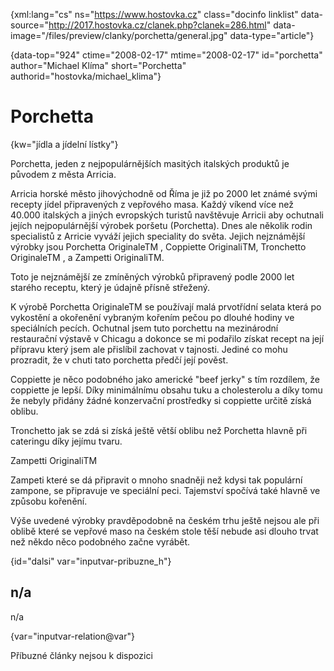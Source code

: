 
{xml:lang="cs" ns="https://www.hostovka.cz" class="docinfo linklist" data-source="http://2017.hostovka.cz/clanek.php?clanek=286.html" data-image="/files/preview/clanky/porchetta/general.jpg" data-type="article"}

{data-top="924" ctime="2008-02-17" mtime="2008-02-17" id="porchetta" author="Michael Klíma" short="Porchetta" authorid="hostovka/michael_klima"}

# Porchetta

<!-- generated attribute kw by user_updatekw.sh on 2020-07-05, do not edit -->

{kw="jídla a jídelní lístky"}

Porchetta, jeden z nejpopulárnějších masitých italských produktů je původem z města Arricia.

Arricia horské město jihovýchodně od Říma je již po 2000 let známé svými recepty jídel připravených z vepřového masa. Každý víkend více než 40.000 italských a jiných evropských turistů navštěvuje Arricii aby ochutnali jejích nejpopulárnější výrobek poršetu (Porchetta). Dnes ale několik rodin specialistů z Arricie vyváží jejich speciality do světa. Jejich nejznámější výrobky jsou Porchetta OriginaleTM , Coppiette OriginaliTM, Tronchetto OriginaleTM , a Zampetti OriginaliTM.

Toto je nejznámější ze zmíněných výrobků připravený podle 2000 let starého receptu, který je údajně přísně střežený.

K výrobě Porchetta OriginaleTM se používají malá prvotřídní selata která po vykostění a okořenění vybraným kořením pečou po dlouhé hodiny ve speciálních pecích. Ochutnal jsem tuto porchettu na mezinárodní restaurační výstavě v Chicagu a dokonce se mi podařilo získat recept na její přípravu který jsem ale přislíbil zachovat v tajnosti. Jediné co mohu prozradit, že v chuti tato porchetta předčí její pověst.

Coppiette je něco podobného jako americké "beef jerky" s tím rozdílem, že coppiette je lepší. Díky minimálnímu obsahu tuku a cholesterolu a díky tomu že nebyly přidány žádné konzervační prostředky si coppiette určitě získá oblibu.

Tronchetto jak se zdá si získá ještě větší oblibu než Porchetta hlavně při cateringu díky jejímu tvaru.

Zampetti OriginaliTM

Zampeti které se dá připravit o mnoho snadněji než kdysi tak populární zampone, se připravuje ve speciální peci. Tajemství spočívá také hlavně ve způsobu kořenění.

Výše uvedené výrobky pravděpodobně na českém trhu ještě nejsou ale při oblibě které se vepřové maso na českém stole těší nebude asi dlouho trvat než někdo něco podobného začne vyrábět.

{id="dalsi" var="inputvar-pribuzne_h"}

## n/a

n/a

{var="inputvar-relation@var"}

Příbuzné články nejsou k dispozici


